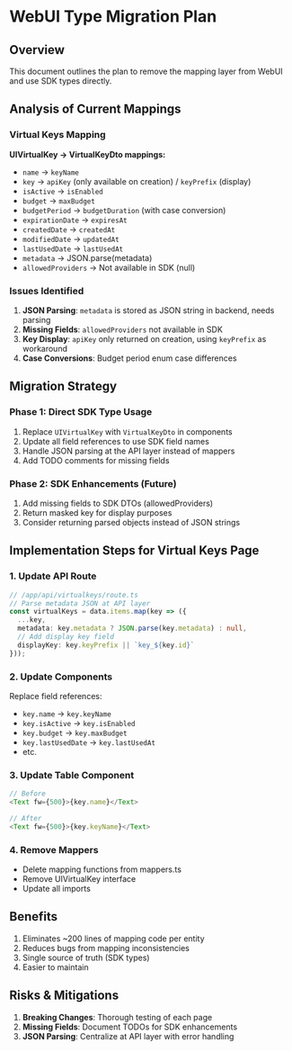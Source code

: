 # WebUI Type Migration Plan

## Overview
This document outlines the plan to remove the mapping layer from WebUI and use SDK types directly.

## Analysis of Current Mappings

### Virtual Keys Mapping
**UIVirtualKey → VirtualKeyDto mappings:**
- `name` → `keyName`
- `key` → `apiKey` (only available on creation) / `keyPrefix` (display)
- `isActive` → `isEnabled`
- `budget` → `maxBudget`
- `budgetPeriod` → `budgetDuration` (with case conversion)
- `expirationDate` → `expiresAt`
- `createdDate` → `createdAt`
- `modifiedDate` → `updatedAt`
- `lastUsedDate` → `lastUsedAt`
- `metadata` → JSON.parse(metadata)
- `allowedProviders` → Not available in SDK (null)

### Issues Identified
1. **JSON Parsing**: `metadata` is stored as JSON string in backend, needs parsing
2. **Missing Fields**: `allowedProviders` not available in SDK
3. **Key Display**: `apiKey` only returned on creation, using `keyPrefix` as workaround
4. **Case Conversions**: Budget period enum case differences

## Migration Strategy

### Phase 1: Direct SDK Type Usage
1. Replace `UIVirtualKey` with `VirtualKeyDto` in components
2. Update all field references to use SDK field names
3. Handle JSON parsing at the API layer instead of mappers
4. Add TODO comments for missing fields

### Phase 2: SDK Enhancements (Future)
1. Add missing fields to SDK DTOs (allowedProviders)
2. Return masked key for display purposes
3. Consider returning parsed objects instead of JSON strings

## Implementation Steps for Virtual Keys Page

### 1. Update API Route
```typescript
// /app/api/virtualkeys/route.ts
// Parse metadata JSON at API layer
const virtualKeys = data.items.map(key => ({
  ...key,
  metadata: key.metadata ? JSON.parse(key.metadata) : null,
  // Add display key field
  displayKey: key.keyPrefix || `key_${key.id}`
}));
```

### 2. Update Components
Replace field references:
- `key.name` → `key.keyName`
- `key.isActive` → `key.isEnabled`
- `key.budget` → `key.maxBudget`
- `key.lastUsedDate` → `key.lastUsedAt`
- etc.

### 3. Update Table Component
```typescript
// Before
<Text fw={500}>{key.name}</Text>

// After
<Text fw={500}>{key.keyName}</Text>
```

### 4. Remove Mappers
- Delete mapping functions from mappers.ts
- Remove UIVirtualKey interface
- Update all imports

## Benefits
1. Eliminates ~200 lines of mapping code per entity
2. Reduces bugs from mapping inconsistencies
3. Single source of truth (SDK types)
4. Easier to maintain

## Risks & Mitigations
1. **Breaking Changes**: Thorough testing of each page
2. **Missing Fields**: Document TODOs for SDK enhancements
3. **JSON Parsing**: Centralize at API layer with error handling